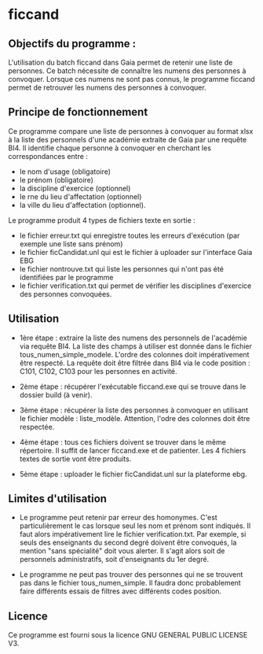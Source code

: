 # ficcand

## Objectifs du programme : 
L'utilisation du batch ficcand dans Gaia permet de retenir une liste de personnes.
Ce batch nécessite de connaître les numens des personnes à convoquer.
Lorsque ces numens ne sont pas connus, le programme ficcand permet de retrouver les numens des personnes à convoquer.

## Principe de fonctionnement
Ce programme compare une liste de personnes à convoquer au format xlsx à la liste des personnels d'une académie extraite de Gaia par une requête BI4.
Il identifie chaque personne à convoquer en cherchant les correspondances entre :
* le nom d'usage (obligatoire)
* le prénom (obligatoire)
* la discipline d'exercice (optionnel)
* le rne du lieu d'affectation (optionnel)
* la ville du lieu d'affectation (optionnel).

Le programme produit 4 types de fichiers texte en sortie :

* le fichier erreur.txt qui enregistre toutes les erreurs d'exécution (par exemple une liste sans prénom)
* le fichier ficCandidat.unl qui est le fichier à uploader sur l'interface Gaia EBG
* le fichier nontrouve.txt qui liste les personnes qui n'ont pas été identifiées par le programme 
* le fichier verification.txt qui permet de vérifier les disciplines d'exercice des personnes convoquées. 

## Utilisation

* 1ère étape : extraire la liste des numens des personnels de l'académie via requête BI4. La liste des champs à utiliser est donnée dans le fichier tous_numen_simple_modele.
L'ordre des colonnes doit impérativement être respecté. La requête doit être filtrée dans BI4 via le code position : C101, C102, C103 pour les personnes en activité. 

* 2ème étape : récupérer l'exécutable ficcand.exe qui se trouve dans le dossier build (à venir). 

* 3ème étape : récupérer la liste des personnes à convoquer en utilisant le fichier modèle : liste_modèle. Attention, l'odre des colonnes doit être respectée.

* 4ème étape : tous ces fichiers doivent se trouver dans le même répertoire. Il suffit de lancer ficcand.exe et de patienter. Les 4 fichiers textes de sortie vont être produits.

* 5ème étape : uploader le fichier ficCandidat.unl sur la plateforme ebg.

## Limites d'utilisation 

* Le programme peut retenir par erreur des homonymes. C'est particulièrement le cas lorsque seul les nom et prénom sont indiqués. Il faut alors impérativement lire le fichier verification.txt.
Par exemple, si seuls des enseignants du second degré doivent être convoqués, la mention "sans spécialité" doit vous alerter. Il s'agit alors soit de personnels administratifs, soit d'enseignants du 1er degré.

* Le programme ne peut pas trouver des personnes qui ne se trouvent pas dans le fichier tous_numen_simple. Il faudra donc probablement faire différents essais de filtres avec différents codes position.

## Licence

Ce programme est fourni sous la licence GNU GENERAL PUBLIC LICENSE V3. 








